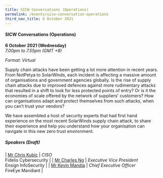 ```yaml
---
title: SICW Conversations (Operations)
permalink: /events/sicw-conversation-operations
third_nav_title: 6 October 2021
---
```

#### **SICW Conversations (Operations)**

**6 October 2021 (Wednesday)**  
*7.00pm to 7.55pm (GMT +8)*

*Format: Virtual*

Supply chain attacks have been getting a lot more attention in recent years. From NotPetya to SolarWinds, each incident is affecting a massive amount of organisations and government agencies globally. Is the rise of supply chain attacks due to improved defences against more rudimentary attacks that resulted in a shift to look for less protected points of entry? Or is it the economies of scale offered by the network of  suppliers' customers? How can organisations adapt and protect themselves from such attacks, when you can’t trust your vendors? 

We have assembled a host of security experts that had first hand experience on the most recent SolarWinds supply chain attack, to share their experience and help you understand how your organisation can navigate in this new zero trust environment.

##### **Speakers (Draft)**

| [Mr Chris Kubic](/speaker-chris-kubic)  | *CISO*<br>Fidelis Cybersecurity                  |
| [Mr Charles Ng](/speaker-charles-ng)  | *Executive Vice President*<br>Ensign InfoSecurity                  |
| [Mr Kevin Mandia](/speaker-kevin-mandia)  | *Chief Executive Officer*<br>FireEye Mandiant                  |